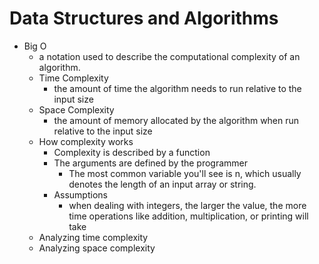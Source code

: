 # Data Structures and Algorithms

-   Big O
    -   a notation used to describe the computational complexity of an algorithm.
    -   Time Complexity
        -   the amount of time the algorithm needs to run relative to the input size
    -   Space Complexity
        -   the amount of memory allocated by the algorithm when run relative to the input size
    -   How complexity works
        -   Complexity is described by a function
        -   The arguments are defined by the programmer
            -   The most common variable you'll see is n, which usually denotes the length of an input array or string.
        -   Assumptions
            -   when dealing with integers, the larger the value, the more time operations like addition, multiplication, or printing will take
    -   Analyzing time complexity
    -   Analyzing space complexity
